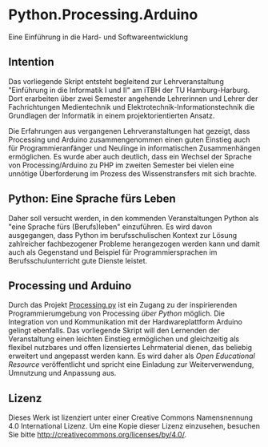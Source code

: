 # Python.Processing.Arduino
Eine Einführung in die Hard- und Softwareentwicklung

## Intention

Das vorliegende Skript entsteht begleitend zur Lehrveranstaltung "Einführung in die Informatik I und II" am iTBH der TU Hamburg-Harburg. Dort erarbeiten über zwei Semester angehende Lehrerinnen und Lehrer der Fachrichtungen Medientechnik und Elektrotechnik-Informationstechnik die Grundlagen der Informatik in einem projektorientierten Ansatz.

Die Erfahrungen aus vergangenen Lehrveranstaltungen hat gezeigt, dass Processing und Arduino zusammengenommen einen guten Einstieg auch für Programmieranfänger und Neulinge in informatischen Zusammenhängen ermöglichen. Es wurde aber auch deutlich, dass ein Wechsel der Sprache von Processing/Arduino zu PHP im zweiten Semester bei vielen eine unnötige Überforderung im Prozess des Wissenstransfers mit sich brachte.

## Python: Eine Sprache fürs Leben

Daher soll versucht werden, in den kommenden Veranstaltungen Python als "eine Sprache fürs (Berufs)leben" einzuführen. Es wird davon ausgegangen, dass Python im berufsschulischen Kontext zur Lösung zahlreicher fachbezogener Probleme herangezogen werden kann und damit auch als Gegenstand und Beispiel für Programmiersprachen im Berufsschulunterricht gute Dienste leistet.

## Processing und Arduino

Durch das Projekt [Processing.py](http://py.processing.org) ist ein Zugang zu der inspirierenden Programmierumgebung von Processing *über Python* möglich. Die Integration von und Kommunikation mit der Hardwareplattform Arduino gelingt ebenfalls. Das vorliegende Skript will den Lernenden der Veranstaltung einen leichten Einstieg ermöglichen und gleichzeitig als flexibel nutzbares und offen lizensiertes Lehrmaterial dienen, das beliebig erweitert und angepasst werden kann. Es wird daher als *Open Educational Resource* veröffentlicht und spricht eine Einladung zur Weiterverwendung, Umnutzung und Anpassung aus.

## Lizenz

Dieses Werk ist lizenziert unter einer Creative Commons Namensnennung 4.0 International Lizenz. Um eine Kopie dieser Lizenz einzusehen, besuchen Sie bitte http://creativecommons.org/licenses/by/4.0/.

